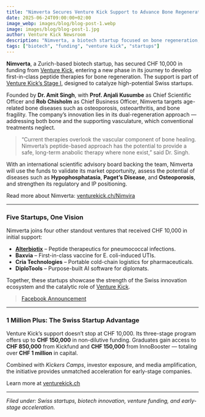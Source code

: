 ```yaml
---
title: "Nimverta Secures Venture Kick Support to Advance Bone Regeneration Therapy"
date: 2025-06-24T09:00:00+02:00
image_webp: images/blog/blog-post-1.webp
image: images/blog/blog-post-1.jpg
author: Venture Kick Newsroom
description: "Nimverta, a biotech startup focused on bone regeneration, joins four other groundbreaking ventures to receive CHF 10,000 in initial funding from Venture Kick."
tags: ["biotech", "funding", "venture kick", "startups"]
---
```


**Nimverta**, a Zurich-based biotech startup, has secured CHF 10,000 in funding from [Venture Kick](https://www.venturekick.ch), entering a new phase in its journey to develop first-in-class peptide therapies for bone regeneration. The support is part of [Venture Kick’s Stage I](https://www.venturekick.ch/CHF-10000-for-firstinclass-peptide-therapeutics-E-coli-vaccine-cold-chain-logistics-a-software-for-diplomats-and-therapies-for-bone-disease), designed to catalyze high-potential Swiss startups.

Founded by **Dr. Amit Singh**, with **Prof. Anjali Kusumbe** as Chief Scientific Officer and **Rob Chisholm** as Chief Business Officer, Nimverta targets age-related bone diseases such as osteoporosis, osteoarthritis, and bone fragility. The company’s innovation lies in its dual-regeneration approach — addressing both bone and the supporting vasculature, which conventional treatments neglect.

> “Current therapies overlook the vascular component of bone healing. Nimverta’s peptide-based approach has the potential to provide a safe, long-term anabolic therapy where none exist,” said Dr. Singh.

With an international scientific advisory board backing the team, Nimverta will use the funds to validate its market opportunity, assess the potential of diseases such as **Hypophosphatasia**, **Paget’s Disease**, and **Osteoporosis**, and strengthen its regulatory and IP positioning.  

Read more about Nimverta: [venturekick.ch/Nimvira](https://www.venturekick.ch/Nimvira)

---

### Five Startups, One Vision

Nimverta joins four other standout ventures that received CHF 10,000 in initial support:

- **[Alterbiotix](https://www.venturekick.ch/CHF-10000-for-firstinclass-peptide-therapeutics-E-coli-vaccine-cold-chain-logistics-a-software-for-diplomats-and-therapies-for-bone-disease)** – Peptide therapeutics for pneumococcal infections.  
- **Baxvia** – First-in-class vaccine for E. coli-induced UTIs.  
- **Cria Technologies** – Portable cold-chain logistics for pharmaceuticals.  
- **DiploTools** – Purpose-built AI software for diplomats.

Together, these startups showcase the strength of the Swiss innovation ecosystem and the catalytic role of [Venture Kick](https://www.venturekick.ch).

> [Facebook Announcement](https://www.facebook.com/venturekick/posts/chf-10000-for-alterbiotix-baxvia-cria-technologies-diplotools-and-nimverta-these/1419240533230413/)

---

### 1 Million Plus: The Swiss Startup Advantage

Venture Kick’s support doesn’t stop at CHF 10,000. Its three-stage program offers up to **CHF 150,000** in non-dilutive funding. Graduates gain access to **CHF 850,000** from Kickfund and **CHF 150,000** from InnoBooster — totaling over **CHF 1 million** in capital.

Combined with *Kickers Camps*, investor exposure, and media amplification, the initiative provides unmatched acceleration for early-stage companies.

Learn more at [venturekick.ch](https://www.venturekick.ch)

---

*Filed under: Swiss startups, biotech innovation, venture funding, and early-stage acceleration.*
